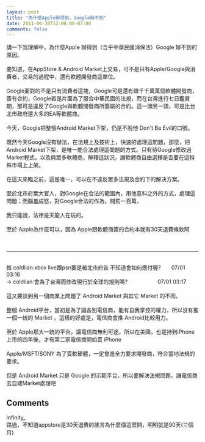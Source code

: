 ```yaml
---
layout: post
title: "為什麼Apple辦得到，Google辦不到"
date: 2011-06-30T12:08:00-07:00
comments: false
---
```


<div class='post'>
講一下我理解中，為什麼Apple 辦得到（合乎中華民國消保法）Google 辦不到的原因。<br /><br />要知道，在AppStore &amp; Android Market上交易，可不是只有Apple/Google與消費者，交易的過程中，還有軟體開發商這單位。<br /><br />Google面對的不是只有消費者這塊，Google可是還有跟千千萬萬個軟體開發商，簽有合約，Google若是片面為了服合中華民國的法規，而在台灣進行七日鑑賞期，那可是違反了Google與軟體開發商所簽屬的合約。這一頭另一頭，可是比台北市政府還大多的EA等軟體商。<br /><br />今天，Google把整個Android Market下架，仍是不脫他 Don't Be Evil的口號。<br /><br />既然今天Google沒有辦法，在法規上及技術上，快速的處理這問題，那麼，把Android Market下架，是唯一能合法處理這問題的方式。只有待Google修改過Market程式，以及與眾多軟體商，解釋這狀況，讓軟體商自由選擇是否要在這特殊市場上上架。<br /><br />在這天來臨之前，這是唯一，可以在不違反眾多法規及合約下的解決方案。<br /><br />至於北市府葉大官人，對Google在合法的範圍內，用他意料之外的方式，處理這問題；而腦羞成怒，對Google合法的作為，開罰一百萬。<br /><br />我只能說，法律是天龍人在玩的。<br /><br />至於 Apple為什麼可以，因為 Apple跟軟體商簽的合約本就有30天退費條款阿<br /><br /><br /><hr /><br />推 coldlian:xbox live跟psn要是被北市府告 不知道會如何應付喔? &nbsp; &nbsp; &nbsp; 07/01 03:16<br />→ coldlian:會為了台灣而修改現行於全球的規則嗎? &nbsp; &nbsp; &nbsp; &nbsp; &nbsp; &nbsp; &nbsp; &nbsp; &nbsp; &nbsp;07/01 03:17<br /><br />這又要談到另一個商業上問題了 Android Market 與其它 Market 的不同。<br /><br />整個 Android平台，當初是為了讓各別電信商，能有自我掌控的權力，所以沒有推一個一統的 Market ，這樣的好處是，電信商會推 Android比較用力。<br /><br />至於 Apple那大一統的平台，讓電信商無利可途，所以在美國，也是持到iPhone上市的四年後，才有第二家電信商開始賣 iPhone<br /><br />Apple/MSFT/SONY 為了賣軟硬體，一定會進全力要求開發商，符合當地法規的要求。<br /><br />但是 Android Market 只是 Google 的示範平台，所以要解決法規問題，讓電信商去自建Market處理吧</div>
<h2>Comments</h2>
<div class='comments'>
<div class='comment'>
<div class='author'>Infinity_</div>
<div class='content'>
路過，不知道appstore是30天退費的謠言為什麼傳這麼開，明明就是90天(三個月)</div>
</div>
</div>
